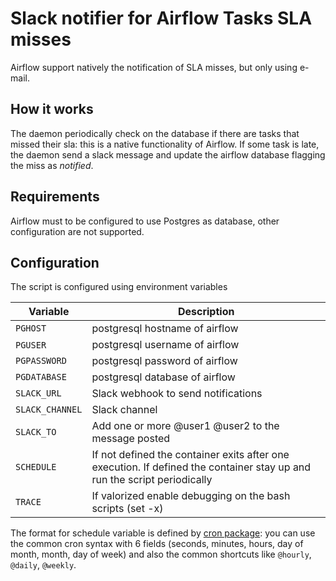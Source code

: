 # Slack notifier for Airflow Tasks SLA misses

Airflow support natively the notification of SLA misses, but only using e-mail.

## How it works

The daemon periodically check on the database if there are tasks that missed their sla: this is a native functionality of Airflow. If some task is late, the daemon send a slack message and update the airflow database flagging the miss as _notified_.

## Requirements

Airflow must to be configured to use Postgres as database, other
configuration are not supported.

## Configuration

The script is configured using environment variables

| Variable     |  Description   | 
|--------------|----------------|
| `PGHOST`     | postgresql hostname of airflow
| `PGUSER`     | postgresql username of airflow
| `PGPASSWORD` | postgresql password of airflow
| `PGDATABASE` | postgresql database of airflow
| `SLACK_URL`  | Slack webhook to send notifications
| `SLACK_CHANNEL`| Slack channel
| `SLACK_TO`   | Add one or more @user1 @user2 to the message posted
| `SCHEDULE`   | If not defined the container exits after one execution. If defined the container stay up and run the script periodically
| `TRACE`      | If valorized enable debugging on the bash scripts (set -x)

The format for schedule variable is defined by [cron package](https://godoc.org/github.com/robfig/cron): 
you can use the common cron syntax with 6 fields (seconds, minutes, hours, day of month, month, day of week) and also the common shortcuts like `@hourly`, `@daily`, `@weekly`.


